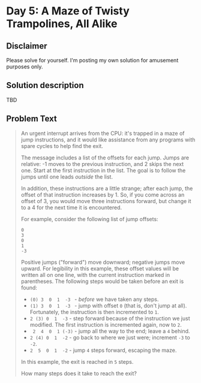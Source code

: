 # Day 5: A Maze of Twisty Trampolines, All Alike

## Disclaimer

Please solve for yourself. I'm posting my own solution for amusement purposes only.

## Solution description

TBD

## Problem Text

> An urgent interrupt arrives from the CPU: it's trapped in a maze of jump instructions, and it would like assistance from any programs with spare cycles to help find the exit.
>
> The message includes a list of the offsets for each jump. Jumps are relative: -1 moves to the previous instruction, and 2 skips the next one. Start at the first instruction in the list. The goal is to follow the jumps until one leads *outside* the list.
>
> In addition, these instructions are a little strange; after each jump, the offset of that instruction increases by 1. So, if you come across an offset of 3, you would move three instructions forward, but change it to a 4 for the next time it is encountered.
>
> For example, consider the following list of jump offsets:
>
> ```
> 0
> 3
> 0
> 1
> -3
> ```
>
> Positive jumps ("forward") move downward; negative jumps move upward. For legibility in this example, these offset values will be written all on one line, with the current instruction marked in parentheses. The following steps would be taken before an exit is found:
>
> * `(0) 3  0  1  -3 ` - *before* we have taken any steps.
> * `(1) 3  0  1  -3 ` - jump with offset `0` (that is, don't jump at all). Fortunately, the instruction is then incremented to `1`.
> * ` 2 (3) 0  1  -3 ` - step forward because of the instruction we just modified. The first instruction is incremented again, now to `2`.
> * ` 2  4  0  1 (-3)` - jump all the way to the end; leave a `4` behind.
> * ` 2 (4) 0  1  -2 ` - go back to where we just were; increment `-3` to `-2`.
> * ` 2  5  0  1  -2 ` - jump `4` steps forward, escaping the maze.
>
> In this example, the exit is reached in `5` steps.
>
> How many steps does it take to reach the exit?


